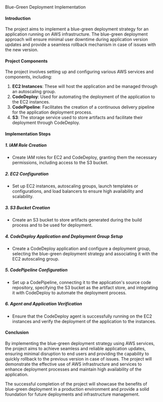  Blue-Green Deployment Implementation

#### Introduction
The project aims to implement a blue-green deployment strategy for an application running on AWS infrastructure. The blue-green deployment approach will ensure minimal user downtime during application version updates and provide a seamless rollback mechanism in case of issues with the new version.

#### Project Components
The project involves setting up and configuring various AWS services and components, including:

1. **EC2 Instances**: These will host the application and be managed through an autoscaling group.
2. **CodeDeploy**: Used for automating the deployment of the application to the EC2 instances.
3. **CodePipeline**: Facilitates the creation of a continuous delivery pipeline for the application deployment process.
4. **S3**: The storage service used to store artifacts and facilitate their deployment through CodeDeploy.

#### Implementation Steps

##### 1. IAM Role Creation
- Create IAM roles for EC2 and CodeDeploy, granting them the necessary permissions, including access to the S3 bucket.

##### 2. EC2 Configuration
- Set up EC2 instances, autoscaling groups, launch templates or configurations, and load balancers to ensure high availability and scalability.

##### 3. S3 Bucket Creation
- Create an S3 bucket to store artifacts generated during the build process and to be used for deployment.

##### 4. CodeDeploy Application and Deployment Group Setup
- Create a CodeDeploy application and configure a deployment group, selecting the blue-green deployment strategy and associating it with the EC2 autoscaling group.

##### 5. CodePipeline Configuration
- Set up a CodePipeline, connecting it to the application's source code repository, specifying the S3 bucket as the artifact store, and integrating it with CodeDeploy to automate the deployment process.

##### 6. Agent and Application Verification
- Ensure that the CodeDeploy agent is successfully running on the EC2 instances and verify the deployment of the application to the instances.

#### Conclusion
By implementing the blue-green deployment strategy using AWS services, the project aims to achieve seamless and reliable application updates, ensuring minimal disruption to end users and providing the capability to quickly rollback to the previous version in case of issues. The project will demonstrate the effective use of AWS infrastructure and services to enhance deployment processes and maintain high availability of the application.

The successful completion of the project will showcase the benefits of blue-green deployment in a production environment and provide a solid foundation for future deployments and infrastructure management.



